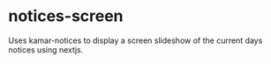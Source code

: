 # notices-screen
Uses kamar-notices to display a screen slideshow of the current days notices using nextjs.

